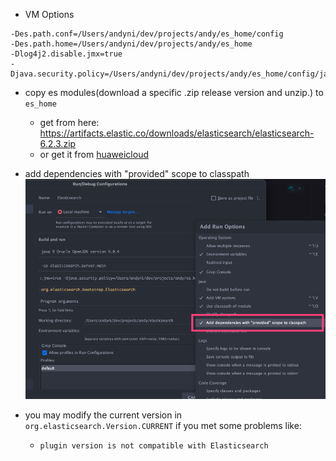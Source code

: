 
- VM Options
```shell
-Des.path.conf=/Users/andyni/dev/projects/andy/es_home/config
-Des.path.home=/Users/andyni/dev/projects/andy/es_home
-Dlog4j2.disable.jmx=true
-Djava.security.policy=/Users/andyni/dev/projects/andy/es_home/config/java.policy
```

- copy es modules(download a specific .zip release version and unzip.) to `es_home`
  - get from here: https://artifacts.elastic.co/downloads/elasticsearch/elasticsearch-6.2.3.zip
  - or get it from [huaweicloud](https://repo.huaweicloud.com/elasticsearch/6.2.3/elasticsearch-6.2.3.tar.gz)

- add dependencies with "provided" scope to classpath
![img.png](img.png)

- you may modify the current version in `org.elasticsearch.Version.CURRENT` if you met some problems like:
  - `plugin version is not compatible with Elasticsearch`